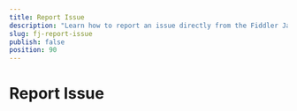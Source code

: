```yaml
---
title: Report Issue
description: "Learn how to report an issue directly from the Fiddler Jam portal through the Fiddler Jam Embedded built-in functionality"
slug: fj-report-issue
publish: false
position: 90
---
```


# Report Issue

